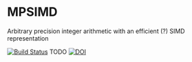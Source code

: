 # MPSIMD

Arbitrary precision integer arithmetic with an efficient (?) SIMD
representation

[![Build Status](https://dev.azure.com/schnetter/MPSIMD.jl/_apis/build/status/eschnett.MPSIMD.jl?branchName=master)](https://dev.azure.com/schnetter/MPSIMD.jl/_build/latest?definitionId=7&branchName=master)
TODO [![DOI](https://zenodo.org/badge/DOI/10.5281/zenodo.3355421.svg)](https://doi.org/10.5281/zenodo.3355421)
